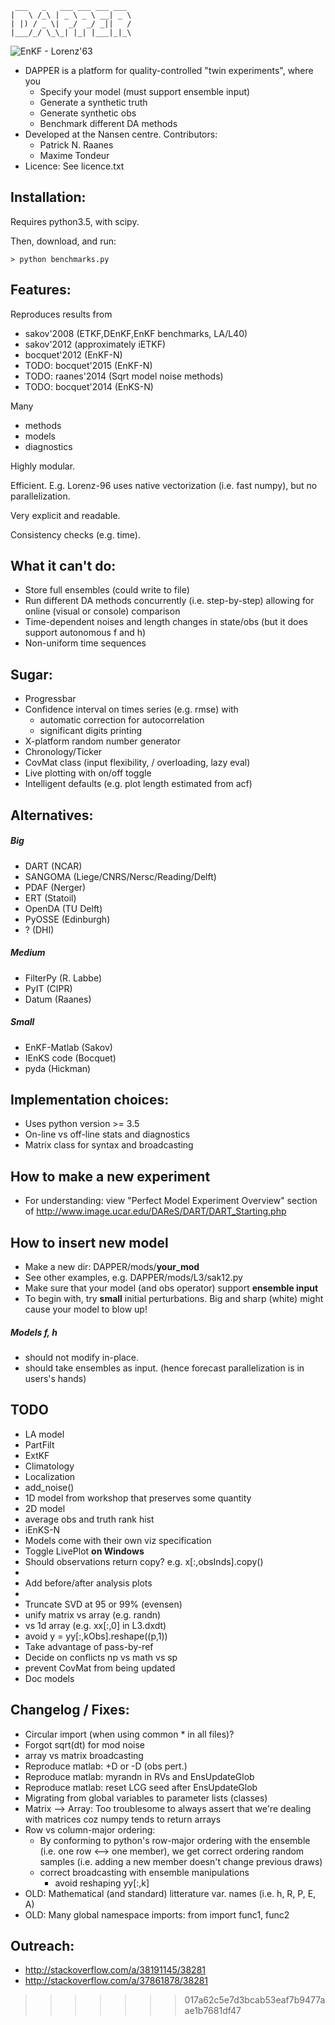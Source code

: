 
     ___   _   ___ ___ ___ ___ 
    |   \ /_\ | _ \ _ \ __| _ \
    | |) / _ \|  _/  _/ _||   /
    |___/_/ \_\_| |_| |___|_|_\


![EnKF - Lorenz'63](./figs/l63_ens_animated.gif)

* DAPPER is a platform for quality-controlled "twin experiments", where you
  * Specify your model (must support ensemble input)
  * Generate a synthetic truth
  * Generate synthetic obs
  * Benchmark different DA methods
* Developed at the Nansen centre. Contributors:
  * Patrick N. Raanes
  * Maxime Tondeur
* Licence: See licence.txt

Installation:
------------------------------------------------
Requires python3.5, with scipy.

Then, download, and run:

    > python benchmarks.py

Features:
------------------------------------------------
Reproduces results from
* sakov'2008 (ETKF,DEnKF,EnKF benchmarks, LA/L40)
* sakov'2012 (approximately iETKF)
* bocquet'2012 (EnKF-N)
* TODO: bocquet'2015 (EnKF-N)
* TODO: raanes'2014 (Sqrt model noise methods)	
* TODO: bocquet'2014 (EnKS-N)

Many
* methods
* models
* diagnostics


Highly modular.

Efficient.
E.g. Lorenz-96 uses native vectorization (i.e. fast numpy),  but no parallelization.

Very explicit and readable.

Consistency checks (e.g. time).


What it can't do:
------------------------------------------------
* Store full ensembles (could write to file)
* Run different DA methods concurrently (i.e. step-by-step)
     allowing for online (visual or console) comparison
* Time-dependent noises and length changes in state/obs
     (but it does support autonomous f and h)
* Non-uniform time sequences


Sugar:
------------------------------------------------
* Progressbar
* Confidence interval on times series (e.g. rmse) with
	* automatic correction for autocorrelation 
	* significant digits printing
* X-platform random number generator
* Chronology/Ticker
* CovMat class (input flexibility, / overloading, lazy eval)
* Live plotting with on/off toggle
* Intelligent defaults (e.g. plot length estimated from acf)


Alternatives:
------------------------------------------------
##### Big
* DART        (NCAR)
* SANGOMA     (Liege/CNRS/Nersc/Reading/Delft)
* PDAF        (Nerger)
* ERT         (Statoil)
* OpenDA      (TU Delft)
* PyOSSE      (Edinburgh)
* ?           (DHI)

##### Medium
* FilterPy    (R. Labbe)
* PyIT        (CIPR)
* Datum       (Raanes)
    
##### Small
* EnKF-Matlab (Sakov)
* IEnKS code  (Bocquet)
* pyda        (Hickman)


Implementation choices:
------------------------------------------------
* Uses python version >= 3.5
* On-line vs off-line stats and diagnostics
* Matrix class for syntax and broadcasting


How to make a new experiment
------------------------------------------------
* For understanding: view "Perfect Model Experiment Overview" section of http://www.image.ucar.edu/DAReS/DART/DART_Starting.php

How to insert new model
------------------------------------------------
* Make a new dir: DAPPER/mods/**your_mod**
* See other examples, e.g. DAPPER/mods/L3/sak12.py
* Make sure that your model (and obs operator) support
  **ensemble input**
* To begin with, try **small** initial perturbations.
  Big and sharp (white) might cause your model to blow up!

##### Models f, h
* should not modify in-place.
* should take ensembles as input.
   (hence forecast parallelization is in users's hands)

TODO
------------------------------------------------
* LA model
* PartFilt
* ExtKF
* Climatology
* Localization
* add_noise()
* 1D model from workshop that preserves some quantity
* 2D model
* average obs and truth rank hist
* iEnKS-N
* Models come with their own viz specification
* Toggle LivePlot **on Windows**
* Should observations return copy? e.g. x[:,obsInds].copy()
* 
* Add before/after analysis plots
* 
* Truncate SVD at 95 or 99% (evensen)
* unify matrix vs array (e.g. randn)
* vs 1d array (e.g. xx[:,0] in L3.dxdt)
* avoid y  = yy[:,kObs].reshape((p,1))
* Take advantage of pass-by-ref
* Decide on conflicts np vs math vs sp
* prevent CovMat from being updated
* Doc models



Changelog / Fixes:
------------------------------------------------
* Circular import (when using common * in all files)?
* Forgot sqrt(dt) for mod noise
* array vs matrix broadcasting
* Reproduce matlab: +D or -D (obs pert.)
* Reproduce matlab: myrandn in RVs and EnsUpdateGlob
* Reproduce matlab: reset LCG seed after EnsUpdateGlob
* Migrating from global variables to parameter lists (classes) 
* Matrix --> Array: Too troublesome to always assert that
   we're dealing with matrices coz numpy tends to return arrays
* Row vs column-major ordering:
  * By conforming to python's row-major ordering
  with the ensemble (i.e. one row <--> one member), we get
  correct ordering random samples
  (i.e. adding a new member doesn't change previous draws) 
  * correct broadcasting with ensemble manipulations
     * avoid reshaping yy[:,k]
* OLD: Mathematical (and standard) litterature var. names (i.e. h, R, P, E, A)
* OLD: Many global namespace imports: from <package> import func1, func2


Outreach:
---------------
* http://stackoverflow.com/a/38191145/38281
* http://stackoverflow.com/a/37861878/38281
>>>>>>> 017a62c5e7d3bcab53eaf7b9477aae1b7681df47
